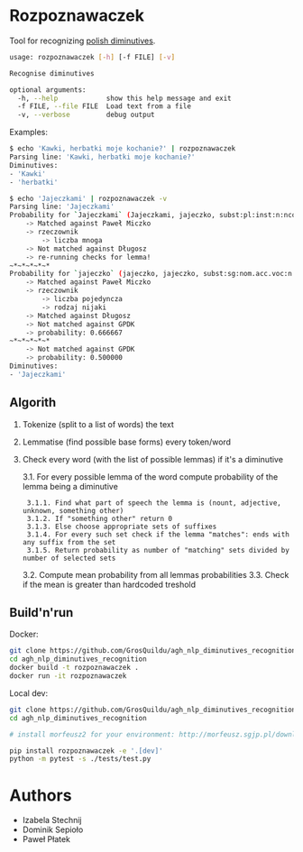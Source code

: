 # Rozpoznawaczek

Tool for recognizing [polish diminutives](https://en.wikipedia.org/wiki/List_of_diminutives_by_language#Polish).

```sh
usage: rozpoznawaczek [-h] [-f FILE] [-v]

Recognise diminutives

optional arguments:
  -h, --help            show this help message and exit
  -f FILE, --file FILE  Load text from a file
  -v, --verbose         debug output
```

Examples:
```sh
$ echo 'Kawki, herbatki moje kochanie?' | rozpoznawaczek
Parsing line: 'Kawki, herbatki moje kochanie?'
Diminutives:
- 'Kawki'
- 'herbatki'

$ echo 'Jajeczkami' | rozpoznawaczek -v
Parsing line: 'Jajeczkami'
Probability for `Jajeczkami` (Jajeczkami, jajeczko, subst:pl:inst:n:ncol)
    -> Matched against Paweł Miczko
    -> rzeczownik
        -> liczba mnoga
    -> Not matched against Długosz
    -> re-running checks for lemma!
~*~*~*~*~*
Probability for `jajeczko` (jajeczko, jajeczko, subst:sg:nom.acc.voc:n:ncol)
    -> Matched against Paweł Miczko
    -> rzeczownik
        -> liczba pojedyncza
        -> rodzaj nijaki
    -> Matched against Długosz
    -> Not matched against GPDK
    -> probability: 0.666667
~*~*~*~*~*
    -> Not matched against GPDK
    -> probability: 0.500000
Diminutives:
- 'Jajeczkami'
```

## Algorith

1. Tokenize (split to a list of words) the text
2. Lemmatise (find possible base forms) every token/word
3. Check every word (with the list of possible lemmas) if it's a diminutive

    3.1. For every possible lemma of the word compute probability of the lemma being a diminutive
    
        3.1.1. Find what part of speech the lemma is (nount, adjective, unknown, something other)
        3.1.2. If "something other" return 0
        3.1.3. Else choose appropriate sets of suffixes
        3.1.4. For every such set check if the lemma "matches": ends with any suffix from the set
        3.1.5. Return probability as number of "matching" sets divided by number of selected sets
    
    3.2. Compute mean probability from all lemmas probabilities
    3.3. Check if the mean is greater than hardcoded treshold 

## Build'n'run

Docker:
```sh
git clone https://github.com/GrosQuildu/agh_nlp_diminutives_recognition
cd agh_nlp_diminutives_recognition
docker build -t rozpoznawaczek .
docker run -it rozpoznawaczek
```

Local dev:
```sh
git clone https://github.com/GrosQuildu/agh_nlp_diminutives_recognition
cd agh_nlp_diminutives_recognition

# install morfeusz2 for your environment: http://morfeusz.sgjp.pl/download/

pip install rozpoznawaczek -e '.[dev]'
python -m pytest -s ./tests/test.py
```

# Authors
* Izabela Stechnij
* Dominik Sepioło
* Paweł Płatek
